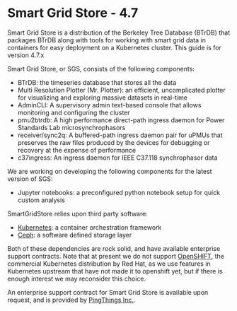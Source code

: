 # Smart Grid Store - 4.7

Smart Grid Store is a distribution of the Berkeley Tree Database (BTrDB) that packages
BTrDB along with tools for working with smart grid data in containers for easy deployment
on a Kubernetes cluster. This guide is for version 4.7.x

Smart Grid Store, or SGS, consists of the following components:
* BTrDB: the timeseries database that stores all the data
* Multi Resolution Plotter (Mr. Plotter): an efficient, uncomplicated plotter for visualizing and exploring massive datasets in real-time
* AdminCLI: A supervisory admin text-based console that allows monitoring and configuring the cluster
* pmu2btrdb: A high performance direct-path ingress daemon for Power Standards Lab microsynchrophasors
* receiver/sync2q: A buffered-path ingress daemon pair for uPMUs that preserves the raw files produced by the devices for debugging or recovery at the expense of performance
* c37ingress: An ingress daemon for IEEE C37.118 synchrophasor data

We are working on developing the following components for the latest version of SGS:

* Jupyter notebooks: a preconfigured python notebook setup for quick custom analysis

SmartGridStore relies upon third party software:
* [Kubernetes](https://kubernetes.io/): a container orchestration framework
* [Ceph](https://ceph.com/): a software defined storage layer

Both of these dependencies are rock solid, and have available enterprise support contracts. Note that at present we do not support [OpenSHIFT](https://www.openshift.com/), the commercial Kubernetes distribution by Red Hat, as we use features in Kubernetes upstream that have not made it to openshift yet, but if there is enough interest we may reconsider this choice.

An enterprise support contract for Smart Grid Store is available upon request, and is provided by [PingThings Inc.](http://www.pingthings.io/).
